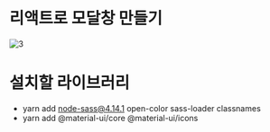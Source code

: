 # 리액트로 모달창 만들기
![3](https://user-images.githubusercontent.com/55455103/133364176-e24c7cb9-7498-43bf-b378-6c7d95c4b3b0.gif)


# 설치할 라이브러리 
- yarn add node-sass@4.14.1 open-color sass-loader classnames
- yarn add @material-ui/core @material-ui/icons
